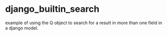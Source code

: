 # django_builtin_search
example of using the Q object to search for a result in more than one field in a django model.


